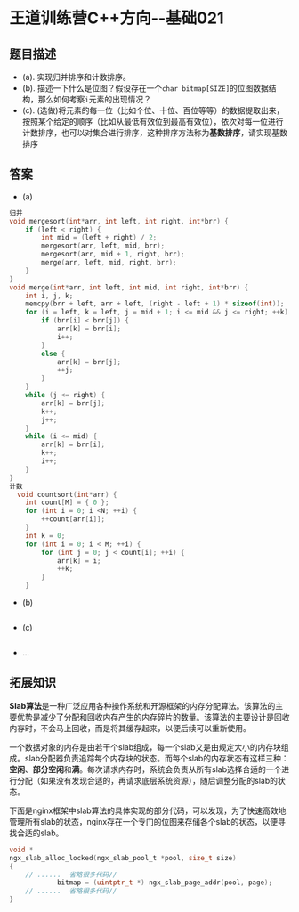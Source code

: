# 王道训练营C++方向--基础021

## 题目描述

- (a). 实现归并排序和计数排序。
- (b). 描述一下什么是位图？假设存在一个`char bitmap[SIZE]`的位图数据结构，那么如何考察`i`元素的出现情况？
- (c). (选做)将元素的每一位（比如个位、十位、百位等等）的数据提取出来，按照某个给定的顺序（比如从最低有效位到最高有效位），依次对每一位进行计数排序，也可以对集合进行排序，这种排序方法称为**基数排序**，请实现基数排序

## 答案

- (a)

```c
归并
void mergesort(int*arr, int left, int right, int*brr) {
	if (left < right) {
		int mid = (left + right) / 2;
		mergesort(arr, left, mid, brr);
		mergesort(arr, mid + 1, right, brr);
		merge(arr, left, mid, right, brr);
	}
}
void merge(int*arr, int left, int mid, int right, int*brr) {
	int i, j, k;
	memcpy(brr + left, arr + left, (right - left + 1) * sizeof(int));
	for (i = left, k = left, j = mid + 1; i <= mid && j <= right; ++k) {
		if (brr[i] < brr[j]) {
			arr[k] = brr[i];
			i++;
		}
		else {
			arr[k] = brr[j];
			++j;
		}
	}
	while (j <= right) {
		arr[k] = brr[j];
		k++;
		j++;
	}
	while (i <= mid) {
		arr[k] = brr[i];
		k++;
		i++;
	}
}
计数
  void countsort(int*arr) {
	int count[M] = { 0 };
	for (int i = 0; i <N; ++i) {
		++count[arr[i]];
	}
	int k = 0;
	for (int i = 0; i < M; ++i) {
		for (int j = 0; j < count[i]; ++i) {
			arr[k] = i;
			++k;
		}
	}  
```

- (b)

```c

```

- (c)

```c

```

- ...

## 拓展知识

**Slab算法**是一种广泛应用各种操作系统和开源框架的内存分配算法。该算法的主要优势是减少了分配和回收内存产生的内存碎片的数量。该算法的主要设计是回收内存时，不会马上回收，而是将其缓存起来，以便后续可以重新使用。

一个数据对象的内存是由若干个slab组成，每一个slab又是由规定大小的内存块组成。slab分配器负责追踪每个内存块的状态。而每个slab的内存状态有这样三种：**空闲**、**部分空闲**和**满**。每次请求内存时，系统会负责从所有slab选择合适的一个进行分配（如果没有发现合适的，再请求底层系统资源），随后调整分配的slab的状态。

下面是nginx框架中slab算法的具体实现的部分代码，可以发现，为了快速高效地管理所有slab的状态，nginx存在一个专门的位图来存储各个slab的状态，以便寻找合适的slab。

```c
void *
ngx_slab_alloc_locked(ngx_slab_pool_t *pool, size_t size)
{
	// ......  省略很多代码// 
            bitmap = (uintptr_t *) ngx_slab_page_addr(pool, page);
	// ......  省略很多代码//
}

```



